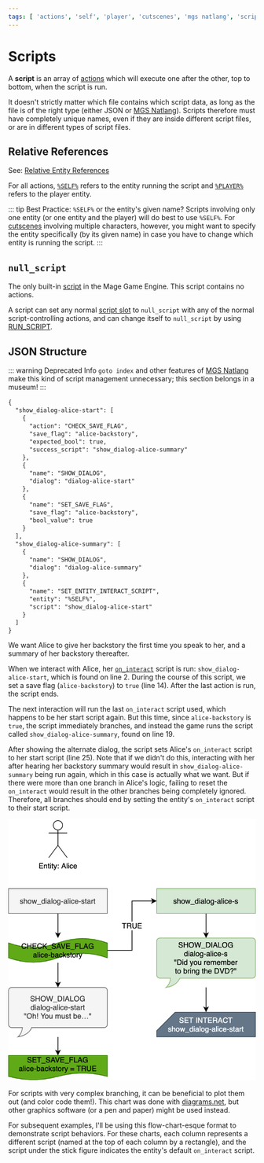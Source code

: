 ```yaml
---
tags: [ 'actions', 'self', 'player', 'cutscenes', 'mgs natlang', 'script slots', 'RUN_SCRIPT' ]
---
```


# Scripts

A **script** is an array of [actions](actions) which will execute one after the other, top to bottom, when the script is run.

It doesn't strictly matter which file contains which script data, as long as the file is of the right type (either JSON or [MGS Natlang](mgs/mgs_natlang)). Scripts therefore must have completely unique names, even if they are inside different script files, or are in different types of script files.

## Relative References

See: [Relative Entity References](entities/relative_references)

For all actions, [`%SELF%`](relative_references#self) refers to the entity running the script and [`%PLAYER%`](relative_references#player) refers to the player entity.

::: tip Best Practice: `%SELF%` or the entity's given name?
Scripts involving only one entity (or one entity and the player) will do best to use `%SELF%`. For [cutscenes](techniques/cutscenes) involving multiple characters, however, you might want to specify the entity specifically (by its given name) in case you have to change which entity is running the script.
:::

## `null_script`

The only built-in [script](scripts) in the Mage Game Engine. This script contains no actions.

A script can set any normal [script slot](script_slots) to `null_script` with any of the normal script-controlling actions, and can change itself to `null_script` by using [RUN_SCRIPT](actions/RUN_SCRIPT).

## JSON Structure

::: warning Deprecated Info
`goto index` and other features of [MGS Natlang](mgs/mgs_natlang) make this kind of script management unnecessary; this section belongs in a museum!
:::

```json:line-numbers
{
  "show_dialog-alice-start": [
    {
      "action": "CHECK_SAVE_FLAG",
      "save_flag": "alice-backstory",
      "expected_bool": true,
      "success_script": "show_dialog-alice-summary"
    },
    {
      "name": "SHOW_DIALOG",
      "dialog": "dialog-alice-start"
    },
    {
      "name": "SET_SAVE_FLAG",
      "save_flag": "alice-backstory",
      "bool_value": true
    }
  ],
  "show_dialog-alice-summary": [
    {
      "name": "SHOW_DIALOG",
      "dialog": "dialog-alice-summary"
    },
    {
      "name": "SET_ENTITY_INTERACT_SCRIPT",
      "entity": "%SELF%",
      "script": "show_dialog-alice-start"
    }
  ]
}
```

We want Alice to give her backstory the first time you speak to her, and a summary of her backstory thereafter.

When we interact with Alice, her [`on_interact`](script_slots#on-interact) script is run: `show_dialog-alice-start`, which is found on line 2. During the course of this script, we set a save flag (`alice-backstory`) to `true` (line 14). After the last action is run, the script ends.

The next interaction will run the last `on_interact` script used, which happens to be her start script again. But this time, since `alice-backstory` is `true`, the script immediately branches, and instead the game runs the script called `show_dialog-alice-summary`, found on line 19.

After showing the alternate dialog, the script sets Alice's `on_interact` script to her start script (line 25). Note that if we didn't do this, interacting with her after hearing her backstory summary would result in `show_dialog-alice-summary` being run again, which in this case is actually what we want. But if there were more than one branch in Alice's logic, failing to reset the `on_interact` would result in the other branches being completely ignored. Therefore, all branches should end by setting the entity's `on_interact` script to their start script.

![flowchart of Alice's behavior](media/script-alice.png)

For scripts with very complex branching, it can be beneficial to plot them out (and color code them!). This chart was done with [diagrams.net](https://app.diagrams.net/), but other graphics software (or a pen and paper) might be used instead.

For subsequent examples, I'll be using this flow-chart-esque format to demonstrate script behaviors. For these charts, each column represents a different script (named at the top of each column by a rectangle), and the script under the stick figure indicates the entity's default `on_interact` script.
